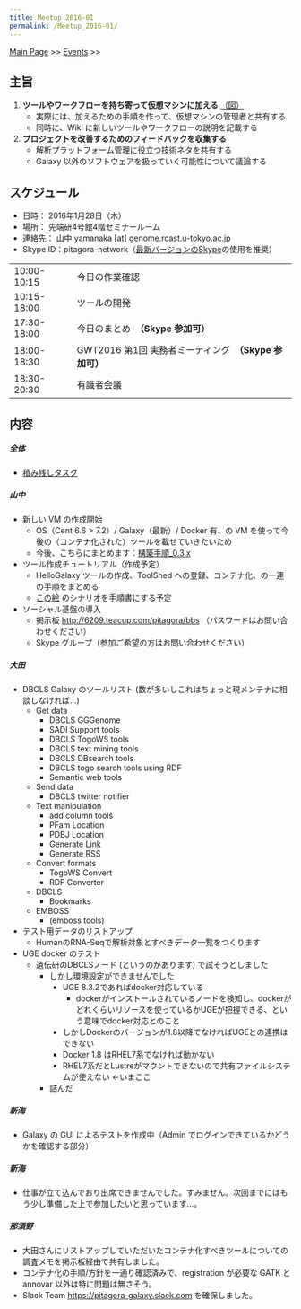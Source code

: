 ```yaml
---
title: Meetup 2016-01
permalink: /Meetup_2016-01/
---
```


[Main Page](/Main_Page "wikilink") &gt;&gt; [Events](/Events "wikilink") &gt;&gt;

主旨
----

1.  **ツールやワークフローを持ち寄って仮想マシンに加える** [（図）](http://www.pitagora-galaxy.org/_/rsrc/1416890873801/about/about_overview.png)
    -   実際には、加えるための手順を作って、仮想マシンの管理者と共有する
    -   同時に、Wiki に新しいツールやワークフローの説明を記載する
2.  **プロジェクトを改善するためのフィードバックを収集する**
    -   解析プラットフォーム管理に役立つ技術ネタを共有する
    -   Galaxy 以外のソフトウェアを扱っていく可能性について議論する

スケジュール
------------

-   日時： 2016年1月28日（木）
-   場所： 先端研4号館4階セミナールーム
-   連絡先： 山中 yamanaka \[at\] genome.rcast.u-tokyo.ac.jp
-   Skype ID：pitagora-network（[最新バージョンのSkype](http://www.skype.com/ja/)の使用を推奨）

|             |                                                        |
|-------------|--------------------------------------------------------|
| 10:00-10:15 | 今日の作業確認                                         |
| 10:15-18:00 | ツールの開発                                           |
| 17:30-18:00 | 今日のまとめ　**（Skype 参加可）**                     |
| 18:00-18:30 | GWT2016 第1回 実務者ミーティング　**（Skype 参加可）** |
| 18:30-20:30 | 有識者会議                                             |

内容
----

##### 全体

-   [積み残しタスク](/積み残しタスク "wikilink")

##### 山中

-   新しい VM の作成開始
    -   OS（Cent 6.6 &gt; 7.2）/ Galaxy（最新）/ Docker 有、の VM を使って今後の（コンテナ化された）ツールを載せていきたいため
    -   今後、こちらにまとめます：[構築手順_0.3.x](/構築手順_0.3.x "wikilink")
-   ツール作成チュートリアル（作成予定）
    -   HelloGalaxy ツールの作成、ToolShed への登録、コンテナ化、の一連の手順をまとめる
    -   [この絵](https://docs.google.com/presentation/d/1IA0YJBAyGrNf6wgcKj5C36CHEWjci1QsNzeO0SonMbE/edit?usp=sharing) のシナリオを手順書にする予定
-   ソーシャル基盤の導入
    -   掲示板 <http://6209.teacup.com/pitagora/bbs> （パスワードはお問い合わせください）
    -   Skype グループ（参加ご希望の方はお問い合わせください）

##### 大田

-   DBCLS Galaxy のツールリスト (数が多いしこれはちょっと現メンテナに相談しなければ…)
    -   Get data
        -   DBCLS GGGenome
        -   SADI Support tools
        -   DBCLS TogoWS tools
        -   DBCLS text mining tools
        -   DBCLS DBsearch tools
        -   DBCLS togo search tools using RDF
        -   Semantic web tools
    -   Send data
        -   DBCLS twitter notifier
    -   Text manipulation
        -   add column tools
        -   PFam Location
        -   PDBJ Location
        -   Generate Link
        -   Generate RSS
    -   Convert formats
        -   TogoWS Convert
        -   RDF Converter
    -   DBCLS
        -   Bookmarks
    -   EMBOSS
        -   (emboss tools)
-   テスト用データのリストアップ
    -   HumanのRNA-Seqで解析対象とすべきデータ一覧をつくります
-   UGE docker のテスト
    -   遺伝研のDBCLSノード (というのがあります) で試そうとしました
        -   しかし環境設定ができませんでした
            -   UGE 8.3.2であればdocker対応している
                -   dockerがインストールされているノードを検知し、dockerがどれくらいリソースを使っているかUGEが把握できる、という意味でdocker対応とのこと
            -   しかしDockerのバージョンが1.8以降でなければUGEとの連携はできない
            -   Docker 1.8 はRHEL7系でなければ動かない
            -   RHEL7系だとLustreがマウントできないので共有ファイルシステムが使えない &lt;-いまここ
        -   詰んだ

##### 新海

-   Galaxy の GUI によるテストを作成中（Admin でログインできているかどうかを確認する部分）

##### 新海

-   仕事が立て込んでおり出席できませんでした。すみません。次回までにはもう少し準備した上で参加したいと思っています…。

##### 那須野

-   大田さんにリストアップしていただいたコンテナ化すべきツールについての調査メモを掲示板経由で共有しました。
-   コンテナ化の手順/方針を一通り確認済みで、registration が必要な GATK と annovar 以外は特に問題は無さそう。
-   Slack Team <https://pitagora-galaxy.slack.com> を確保しました。
